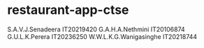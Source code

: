 # restaurant-app-ctse

S.A.V.J.Senadeera	IT20219420
G.A.H.A.Nethmini	IT20106874
G.U.L.K.Perera	IT20236250
W.W.L.K.G.Wanigasinghe	IT20218744
